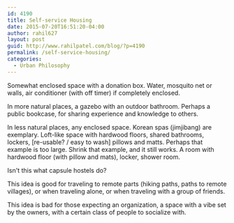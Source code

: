```yaml
---
id: 4190
title: Self-service Housing
date: 2015-07-20T16:51:20-04:00
author: rahil627
layout: post
guid: http://www.rahilpatel.com/blog/?p=4190
permalink: /self-service-housing/
categories:
  - Urban Philosophy
---
```

Somewhat enclosed space with a donation box. Water, mosquito net or walls, air conditioner (with off timer) if completely enclosed.

In more natural places, a gazebo with an outdoor bathroom. Perhaps a public bookcase, for sharing experience and knowledge to others.

In less natural places, any enclosed space. Korean spas (jimjibang) are exemplary. Loft-like space with hardwood floors, shared bathrooms, lockers, [re-usable? / easy to wash] pillows and matts. Perhaps that example is too large. Shrink that example, and it still works. A room with hardwood floor (with pillow and mats), locker, shower room.

Isn't this what capsule hostels do?

This idea is good for traveling to remote parts (hiking paths, paths to remote villages), or when traveling alone, or when traveling with a group of friends.

This idea is bad for those expecting an organization, a space with a vibe set by the owners, with a certain class of people to socialize with.